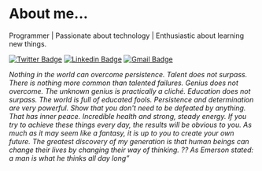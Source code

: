 # About me...

Programmer | Passionate about technology | Enthusiastic about learning new things.

[![Twitter Badge](https://img.shields.io/badge/-@lucastweetou-7B68EE?style=flat-square&labelColor=7B68EE&logo=twitter&logoColor=white&link=https://twitter.com/dieegosf)](https://twitter.com/lucastweetou) 
[![Linkedin Badge](https://img.shields.io/badge/-Lucas%20Augusto-7B68EE?style=flat-square&logo=Linkedin&logoColor=white&link=https://www.linkedin.com/in/diego-schell-fernandes/)](https://www.linkedin.com/in/lucas-augusto-a428631b8/) 
[![Gmail Badge](https://img.shields.io/badge/-lucasaugustsdeveloper@gmail.com-7B68EE?style=flat-square&logo=Gmail&logoColor=white&link=mailto:diego.schell.f@gmail.com)](mailto:lucasaugustsdeveloper@gmail.com)


*Nothing in the world can overcome persistence. Talent does not surpass. There is nothing more common than talented failures.
Genius does not overcome. The unknown genius is practically a cliché. Education does not surpass. The world is full of educated fools. Persistence and determination are very powerful.
Show that you don't need to be defeated by anything. That has inner peace. Incredible health and strong, steady energy. If you try to achieve these things every day, the results will be obvious to you.
As much as it may seem like a fantasy, it is up to you to create your own future. The greatest discovery of my generation is that human beings can change their lives by changing their way of thinking. ?? As Emerson stated: a man is what he thinks all day long”*

